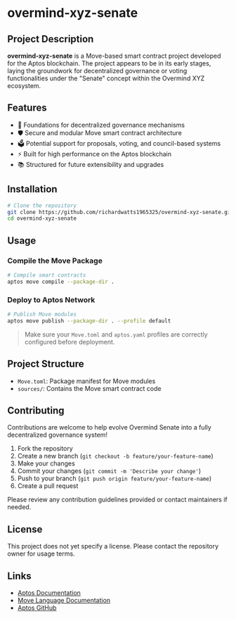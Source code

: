 # overmind-xyz-senate

## Project Description

**overmind-xyz-senate** is a Move-based smart contract project developed for the Aptos blockchain. The project appears to be in its early stages, laying the groundwork for decentralized governance or voting functionalities under the "Senate" concept within the Overmind XYZ ecosystem.

## Features

- 🧠 Foundations for decentralized governance mechanisms
- 🛡️ Secure and modular Move smart contract architecture
- 🗳️ Potential support for proposals, voting, and council-based systems
- ⚡ Built for high performance on the Aptos blockchain
- 📚 Structured for future extensibility and upgrades

## Installation

```bash
# Clone the repository
git clone https://github.com/richardwatts1965325/overmind-xyz-senate.git
cd overmind-xyz-senate
```

## Usage

### Compile the Move Package

```bash
# Compile smart contracts
aptos move compile --package-dir .
```

### Deploy to Aptos Network

```bash
# Publish Move modules
aptos move publish --package-dir . --profile default
```

> Make sure your `Move.toml` and `aptos.yaml` profiles are correctly configured before deployment.

## Project Structure

- `Move.toml`: Package manifest for Move modules
- `sources/`: Contains the Move smart contract code

## Contributing

Contributions are welcome to help evolve Overmind Senate into a fully decentralized governance system!

1. Fork the repository
2. Create a new branch (`git checkout -b feature/your-feature-name`)
3. Make your changes
4. Commit your changes (`git commit -m 'Describe your change'`)
5. Push to your branch (`git push origin feature/your-feature-name`)
6. Create a pull request

Please review any contribution guidelines provided or contact maintainers if needed.

## License

This project does not yet specify a license. Please contact the repository owner for usage terms.

## Links

- [Aptos Documentation](https://aptos.dev/)
- [Move Language Documentation](https://move-language.github.io/move/)
- [Aptos GitHub](https://github.com/aptos-labs)
